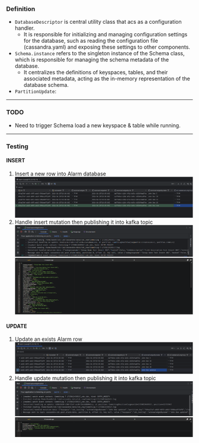 ### Definition

- `DatabaseDescriptor` is central utility class that acs as a configuration handler.
    - It is responsible for initializing and managing configuration settings for the database, such as reading the
      configuration file (cassandra.yaml) and exposing these settings to other components.
- `Schema.instance` refers to the singleton instance of the Schema class, which is responsible for managing the schema
  metadata of the database.
    - It centralizes the definitions of keyspaces, tables, and their associated metadata, acting as the in-memory
      representation of the database schema.
- `PartitionUpdate`: 

----
### TODO
- Need to trigger Schema load a new keyspace & table while running.

---
### Testing
#### INSERT
1. Insert a new row into Alarm database
![img.png](public/img_1.png)
2. Handle insert mutation then publishing it into kafka topic
![img.png](public/img_2.png)
![img.png](public/img_3.png)
#### UPDATE
1. Update an exists Alarm row
![img.png](public/img_4.png)
2. Handle update mutation then publishing it into kafka topic
![img.png](public/img_5.png)
![img.png](public/img_6.png)